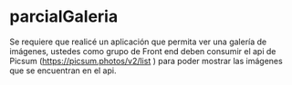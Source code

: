 # parcialGaleria
Se requiere que realicé un aplicación que permita ver una galería de imágenes, ustedes como grupo de Front end deben consumir el api de Picsum (https://picsum.photos/v2/list ) para poder mostrar las imágenes que se encuentran en el api. 
